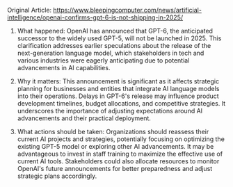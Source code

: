 Original Article: https://www.bleepingcomputer.com/news/artificial-intelligence/openai-confirms-gpt-6-is-not-shipping-in-2025/

1) What happened: OpenAI has announced that GPT-6, the anticipated successor to the widely used GPT-5, will not be launched in 2025. This clarification addresses earlier speculations about the release of the next-generation language model, which stakeholders in tech and various industries were eagerly anticipating due to potential advancements in AI capabilities.

2) Why it matters: This announcement is significant as it affects strategic planning for businesses and entities that integrate AI language models into their operations. Delays in GPT-6's release may influence product development timelines, budget allocations, and competitive strategies. It underscores the importance of adjusting expectations around AI advancements and their practical deployment.

3) What actions should be taken: Organizations should reassess their current AI projects and strategies, potentially focusing on optimizing the existing GPT-5 model or exploring other AI advancements. It may be advantageous to invest in staff training to maximize the effective use of current AI tools. Stakeholders could also allocate resources to monitor OpenAI's future announcements for better preparedness and adjust strategic plans accordingly.